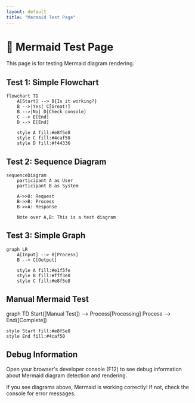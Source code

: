 ```yaml
---
layout: default
title: "Mermaid Test Page"
---
```


# 🧪 Mermaid Test Page

This page is for testing Mermaid diagram rendering.

## Test 1: Simple Flowchart

```mermaid
flowchart TD
    A[Start] --> B{Is it working?}
    B -->|Yes| C[Great!]
    B -->|No| D[Check console]
    C --> E[End]
    D --> E[End]
    
    style A fill:#e8f5e8
    style C fill:#4caf50
    style D fill:#f44336
```

## Test 2: Sequence Diagram

```mermaid
sequenceDiagram
    participant A as User
    participant B as System
    
    A->>B: Request
    B->>B: Process
    B->>A: Response
    
    Note over A,B: This is a test diagram
```

## Test 3: Simple Graph

```mermaid
graph LR
    A[Input] --> B[Process]
    B --> C[Output]
    
    style A fill:#e1f5fe
    style B fill:#fff3e0
    style C fill:#e8f5e8
```

## Manual Mermaid Test

<div class="mermaid">
graph TD
    Start([Manual Test]) --> Process[Processing]
    Process --> End([Complete])
    
    style Start fill:#e8f5e8
    style End fill:#4caf50
</div>

## Debug Information

Open your browser's developer console (F12) to see debug information about Mermaid diagram detection and rendering.

If you see diagrams above, Mermaid is working correctly! If not, check the console for error messages. 